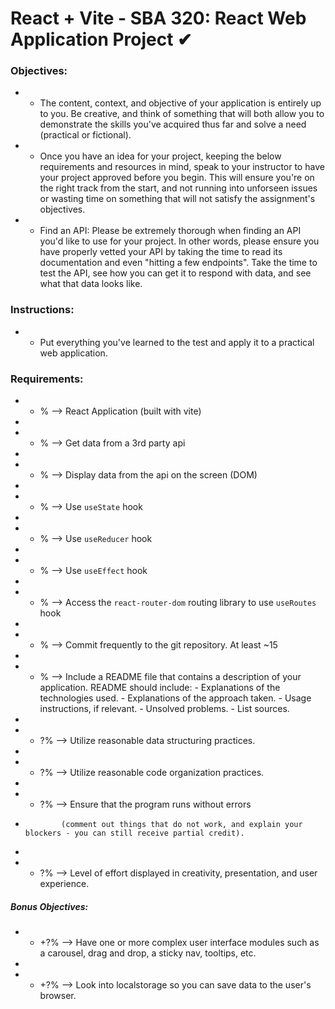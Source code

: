 # React + Vite - SBA 320: React Web Application Project ✔


### Objectives:
*  -  The content, context, and objective of your application is entirely up to you. Be creative, and think of something that will both allow you to demonstrate the skills you've acquired thus far and solve a need (practical or fictional).
*  -  Once you have an idea for your project, keeping the below requirements and resources in mind, speak to your instructor to have your project approved before you begin. This will ensure you're on the right track from the start, and not running into unforseen issues or wasting time on something that will not satisfy the assignment's objectives.
*  -  Find an API: Please be extremely thorough when finding an API you'd like to use for your project. In other words, please ensure you have properly vetted your API by taking the time to read its documentation and even "hitting a few endpoints". Take the time to test the API, see how you can get it to respond with data, and see what that data looks like.

### Instructions:
*  -  Put everything you've learned to the test and apply it to a practical web application.

### Requirements:
*  -   %  --> React Application (built with vite)
*    
*  -   %  --> Get data from a 3rd party api
*    
*  -   %  --> Display data from the api on the screen (DOM)
*    
*  -   %  --> Use `useState` hook
*    
*  -   %  --> Use `useReducer` hook
*    
*  -   %  --> Use `useEffect` hook
*    
*  -   %  --> Access the `react-router-dom` routing library to use `useRoutes` hook
*    
*  -   %  --> Commit frequently to the git repository. At least ~15
*    
*  -   %  --> Include a README file that contains a description of your application. README should include: - Explanations of the technologies used. - Explanations of the approach taken. - Usage instructions, if relevant. - Unsolved problems. - List sources.
*    
*  -  ?%  --> Utilize reasonable data structuring practices.
*    
*  -  ?%  --> Utilize reasonable code organization practices.
*    
*  -  ?%  --> Ensure that the program runs without errors 
*             (comment out things that do not work, and explain your blockers - you can still receive partial credit).
*    
*  -  ?%  --> Level of effort displayed in creativity, presentation, and user experience.
##### Bonus Objectives:
*  - +?%  --> Have one or more complex user interface modules such as a carousel, drag and drop, a sticky nav, tooltips, etc.
*    
*  - +?%  --> Look into localstorage so you can save data to the user's browser.